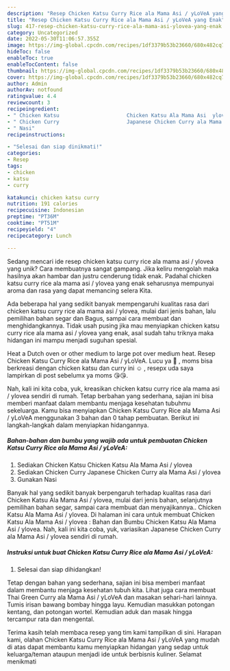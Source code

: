 ```yaml
---
description: "Resep Chicken Katsu Curry Rice ala Mama Asi / yLoVeA yang Enak"
title: "Resep Chicken Katsu Curry Rice ala Mama Asi / yLoVeA yang Enak"
slug: 417-resep-chicken-katsu-curry-rice-ala-mama-asi-ylovea-yang-enak
category: Uncategorized
date: 2022-05-30T11:06:57.355Z
image: https://img-global.cpcdn.com/recipes/1df3379b53b23660/680x482cq70/chicken-katsu-curry-rice-ala-mama-asi-ylovea-foto-resep-utama.jpg
hideToc: false
enableToc: true
enableTocContent: false
thumbnail: https://img-global.cpcdn.com/recipes/1df3379b53b23660/680x482cq70/chicken-katsu-curry-rice-ala-mama-asi-ylovea-foto-resep-utama.jpg
cover: https://img-global.cpcdn.com/recipes/1df3379b53b23660/680x482cq70/chicken-katsu-curry-rice-ala-mama-asi-ylovea-foto-resep-utama.jpg
author: Admin
authorAv: notfound
ratingvalue: 4.4
reviewcount: 3
recipeingredient:
- " Chicken Katsu                      Chicken Katsu Ala Mama Asi  ylovea"
- " Chicken Curry                      Japanese Chicken Curry ala Mama Asi  ylovea"
- " Nasi"
recipeinstructions:

- "Selesai dan siap dinikmati!"
categories:
- Resep
tags:
- chicken
- katsu
- curry

katakunci: chicken katsu curry 
nutrition: 191 calories
recipecuisine: Indonesian
preptime: "PT36M"
cooktime: "PT51M"
recipeyield: "4"
recipecategory: Lunch

---
```





Sedang mencari ide resep chicken katsu curry rice ala mama asi / ylovea yang unik? Cara membuatnya sangat gampang. Jika keliru mengolah maka hasilnya akan hambar dan justru cenderung tidak enak. Padahal chicken katsu curry rice ala mama asi / ylovea yang enak seharusnya mempunyai aroma dan rasa yang dapat memancing selera Kita.





Ada beberapa hal yang sedikit banyak mempengaruhi kualitas rasa dari chicken katsu curry rice ala mama asi / ylovea, mulai dari jenis bahan, lalu pemilihan bahan segar dan Bagus, sampai cara membuat dan menghidangkannya. Tidak usah pusing jika mau menyiapkan chicken katsu curry rice ala mama asi / ylovea yang enak,      asal sudah tahu triknya maka hidangan ini mampu menjadi suguhan spesial.














Heat a Dutch oven or other medium to large pot over medium heat. Resep Chicken Katsu Curry Rice ala Mama Asi / yLoVeA. Lucu ya 🥰 , moms bisa berkreasi dengan chicken katsu dan curry ini ☺️ , resepx uda saya lampirkan di post sebelumx ya moms 😘😘.






Nah, kali ini kita coba, yuk, kreasikan chicken katsu curry rice ala mama asi / ylovea sendiri di rumah. Tetap berbahan yang sederhana, sajian ini bisa memberi manfaat dalam membantu menjaga kesehatan tubuhmu sekeluarga. Kamu bisa menyiapkan Chicken Katsu Curry Rice ala Mama Asi / yLoVeA menggunakan 3 bahan dan 0 tahap pembuatan. Berikut ini langkah-langkah dalam menyiapkan hidangannya.

<!--inarticleads1-->

##### Bahan-bahan dan bumbu yang wajib ada untuk pembuatan Chicken Katsu Curry Rice ala Mama Asi / yLoVeA:

1. Sediakan  Chicken Katsu                      Chicken Katsu Ala Mama Asi / ylovea
1. Sediakan  Chicken Curry                      Japanese Chicken Curry ala Mama Asi / ylovea
1. Gunakan  Nasi


Banyak hal yang sedikit banyak berpengaruh terhadap kualitas rasa dari Chicken Katsu Ala Mama Asi / ylovea, mulai dari jenis bahan, selanjutnya pemilihan bahan segar, sampai cara membuat dan menyajikannya.. Chicken Katsu Ala Mama Asi / ylovea. Di halaman ini cara untuk membuat Chicken Katsu Ala Mama Asi / ylovea : Bahan dan Bumbu Chicken Katsu Ala Mama Asi / ylovea. Nah, kali ini kita coba, yuk, variasikan Japanese Chicken Curry ala Mama Asi / ylovea sendiri di rumah. 

<!--inarticleads2-->

##### Instruksi untuk buat Chicken Katsu Curry Rice ala Mama Asi / yLoVeA:


1. Selesai dan siap dihidangkan!

Tetap dengan bahan yang sederhana, sajian ini bisa memberi manfaat dalam membantu menjaga kesehatan tubuh kita. Lihat juga cara membuat Thai Green Curry ala Mama Asi / yLoVeA dan masakan sehari-hari lainnya. Tumis irisan bawang bombay hingga layu. Kemudian masukkan potongan kentang, dan potongan wortel. Kemudian aduk dan masak hingga tercampur rata dan mengental. 

Terima kasih telah membaca resep yang tim kami tampilkan di sini. Harapan kami, olahan Chicken Katsu Curry Rice ala Mama Asi / yLoVeA yang mudah di atas dapat membantu kamu menyiapkan hidangan yang sedap untuk keluarga/teman ataupun menjadi ide untuk berbisnis kuliner. Selamat menikmati
